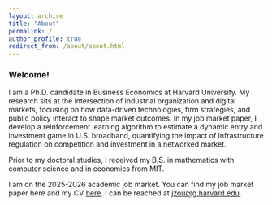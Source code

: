 ```yaml
---
layout: archive
title: "About"
permalink: /
author_profile: true
redirect_from: /about/about.html
---
```


### Welcome!

I am a Ph.D. candidate in Business Economics at Harvard University. My research sits at the intersection of industrial organization and digital markets, focusing on how data-driven technologies, firm strategies, and public policy interact to shape market outcomes. In my job market paper, I develop a reinforcement learning algorithm to estimate a dynamic entry and investment game in U.S. broadband, quantifying the impact of infrastructure regulation on competition and investment in a networked market.

Prior to my doctoral studies, I received my B.S. in mathematics with computer science and in economics from MIT.

I am on the 2025-2026 academic job market. You can find my job market paper here and my CV [here](../files/CV_aug25.pdf). I can be reached at jzou@g.harvard.edu.
